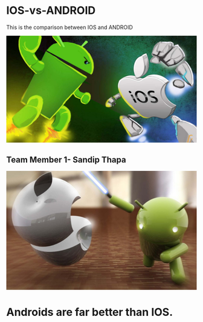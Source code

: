 # IOS-vs-ANDROID

This is the comparison between IOS and ANDROID

<img src="images/IOS vs android.png">

## Team Member 1- Sandip Thapa

<img src="images/Android slashes.jpeg">
<h1>Androids are far better than IOS.<h1>
